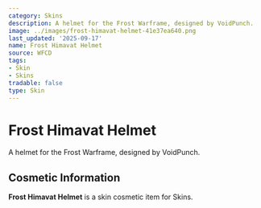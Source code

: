 ```yaml
---
category: Skins
description: A helmet for the Frost Warframe, designed by VoidPunch.
image: ../images/frost-himavat-helmet-41e37ea640.png
last_updated: '2025-09-17'
name: Frost Himavat Helmet
source: WFCD
tags:
- Skin
- Skins
tradable: false
type: Skin
---
```


# Frost Himavat Helmet

A helmet for the Frost Warframe, designed by VoidPunch.

## Cosmetic Information

**Frost Himavat Helmet** is a skin cosmetic item for Skins.

